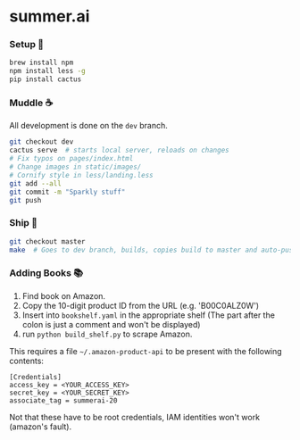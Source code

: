 # summer.ai

### Setup :hatching_chick: 
 
```bash
brew install npm
npm install less -g
pip install cactus
```

### Muddle :coffee: 

All development is done on the `dev` branch. 

```bash
git checkout dev
cactus serve  # starts local server, reloads on changes
# Fix typos on pages/index.html
# Change images in static/images/
# Cornify style in less/landing.less
git add --all
git commit -m "Sparkly stuff" 
git push
```

###  Ship :rocket:

```bash
git checkout master
make  # Goes to dev branch, builds, copies build to master and auto-pushes
```

###  Adding Books :books:

1. Find book on Amazon.
2. Copy the 10-digit product ID from the URL (e.g. 'B00C0ALZ0W')
3. Insert into `bookshelf.yaml` in the appropriate shelf (The part after the colon is just a comment and won't be displayed)
4. run `python build_shelf.py` to scrape Amazon.

This requires a file `~/.amazon-product-api` to be present with the following contents:

```
[Credentials]
access_key = <YOUR_ACCESS_KEY>
secret_key = <YOUR_SECRET_KEY>
associate_tag = summerai-20
```

Not that these have to be root credentials, IAM identities won't work (amazon's fault).
